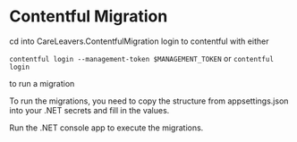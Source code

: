 # Contentful Migration
cd into CareLeavers.ContentfulMigration
login to contentful with either

`contentful login --management-token $MANAGEMENT_TOKEN`
or
`contentful login`

to run a migration

To run the migrations, you need to copy the structure from appsettings.json 
into your .NET secrets and fill in the values.

Run the .NET console app to execute the migrations.